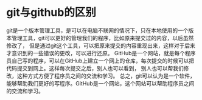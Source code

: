 # git与github的区别
git是一个版本管理工具，是可以在电脑不联网的情况下，只在本地使用的一个版本管理工具，git可以更好的管理我们的程序，比如原来提交过的内容，以后虽然修改了，
但是通过git这个工具，可以把原来提交的内容重现出来，这样对于后来才意识到的一些错误的更改，可以进行还原。
GitHub是一个网站，就是每个程序员自己写的程序，可以在GitHub上建立一个网上的仓库，每次提交的时候可以把代码提交到网上。这样每次提交之后，别人也可以看到，
别人也可以帮我们修改，这种方式方便了程序员之间的交流和学习。
总之，git可以认为是一个软件，能够帮助我们更好的写程序。GitHub是一个网站，这个网站可以帮助程序员之间的交流和学习。
